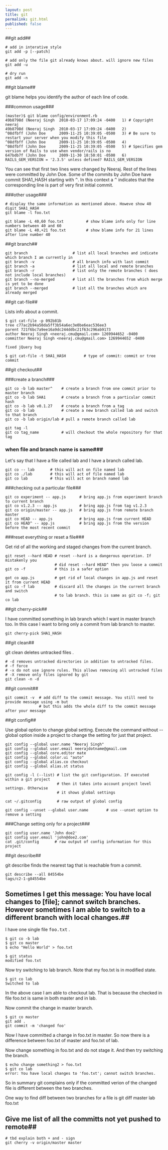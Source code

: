 ```yaml
---
layout: post
title: git
permalink: git.html
published: false
---
```


##git add##

    # add in interative style
    git add -p [--patch]                        

    # add only the file git already knows about. will ignore new files
    git add -u                             

    # dry run
    git add -n                             

##git blame##

git blame helps you identify the author of each line of code.

###common usage###

    (master)$ git blame config/environment.rb 
    49b8798d (Neeraj Singh  2010-03-17 17:09:24 -0400   1) # Copyright neeraj
    49b8798d (Neeraj Singh  2010-03-17 17:09:24 -0400   2) 
    ^08dfbff (John Doe      2009-11-25 10:39:05 -0500   3) # Be sure to restart your server when you modify this file
    ^08dfbff (John Doe      2009-11-25 10:39:05 -0500   4) 
    ^08dfbff (John Doe      2009-11-25 10:39:05 -0500   5) # Specifies gem version of Rails to use when vendor/rails is no
    647bdb7f (John Doe      2009-11-30 18:50:01 -0500   6) RAILS_GEM_VERSION = '2.3.5' unless defined? RAILS_GEM_VERSION

You can see that first two lines were changed by Neeraj. Rest of the lines were committed by John Doe. Some of the commits by John Doe have commit SHA1_HASH starting with <tt>^</tt>. In this context a <tt>^</tt> indicates that the corresponding line is part of very first initial commit.

###other usage###

    # display the same information as mentioned above. Howeve show 40 digit SHA1_HASH
    git blame -l foo.txt                
    
    git blame -L 40,60 foo.txt          # show blame info only for line numbers between 40 and 60
    git blame -L 40,+21 foo.txt         # show blame info for 21 lines after line number 40

##git branch##

    git branch                    # list all local branches and indicate which branch I am currently in
    git branch -v                 # all branch info with last commit
    git branch -a                 # list all local and remote branches
    git branch -r                 # list only the remote branches ( does not include local branches)
    git branch --no-merged        # list all the branches from which merge is yet to be done
    git branch --merged           # list all the branches which are already merged

##git cat-file##

Lists info about a commit.

    $ git cat-file -p 092b81b
    tree c77ac2b94a50da5ff3b54a6ec3e0be6eac536ee3
    parent 721f6bc7a9ee16a9dc244ddbc21f63c296ab9173
    author Neeraj Singh <neeraj.cmu@gmail.com> 1269944652 -0400
    committer Neeraj Singh <neeraj.cmu@gmail.com> 1269944652 -0400

    fixed jQuery bug

    $ git cat-file -t SHA1_HASH        # type of commit: commit or tree
    commit

##git checkout##

###create a branch###

    git co -b lab master^    # create a branch from one commit prior to master branch
    git co -b lab SHA1       # create a branch from a particular commit hash
    git co -b lab v0.1.27    # create a branch from a tag
    git co -b lab            # create a new branch called lab and switch to that branch
    git co -b lab origin/lab # pull a remote branch called lab

    git tag -l
    git co tag_name          # will checkout the whole repository for that tag



### when file and branch name is same###

Let's say that I have a file called lab and I have a branch called lab.

    git co -- lab       # this will act on file named lab
    git co ./lab        # this will act of file named lab
    git co lab          # this will act on branch named lab

###checking out a particular file###

    git co experiment -- app.js      # bring app.js from experiment branch to current branch
    git co v1.2.3 -- app.js          # bring app.js from tag v1.2.3
    git co origin/master -- app.js   # bring app.js from remote branch master
    git co HEAD -- app.js            # bring app.js from current HEAD
    git co HEAD^ -- app.js           # bring app.js from the version before the most recent commit

###reset everything or reset a file###

Get rid of all the working and staged changes from the current branch.

    git reset --hard HEAD # reset --hard is a dangerous operation. If mistakenly you 
                          # did reset --hard HEAD^ then you loose a commit
    git co -f             # this is a safer option 

    got co app.js         # get rid of local changes in app.js and reset it from current HEAD
    git co -f lab         # discard all the changes in the current branch and switch 
                          # to lab branch. this is same as git co -f; git co lab

##git cherry-pick##

I have committed something in lab branch which I want in master branch too. In this case I want to bring only a commit from lab branch to master.

    git cherry-pick SHA1_HASH


##git clean##

git clean deletes untracked files .

    # -d removes untracked directories in addition to untracked files.
    # -f force
    # -x do not use ignore rules. This allows removing all untracked files
    # -X remove only files ignored by git
    git clean -n -d

##git commit##

    git commit -v  # add diff to the commit message. You still need to provide message using -m but
                   # but this adds the whole diff to the commit message after your message


##git config##

Use global option to change global setting. Execute the command without --global option inside a project to change the setting for just that project.

    git config --global user.name "Neeraj Singh"
    git config --global user.email neerajdotname@gmail.com
    git config --global core.editor mate
    git config --global color.ui "auto"
    git config --global alias.co checkout
    git config --global alias.st status

    git config -l (--list) # list the git configuration. If executed within a git project
                           # then it takes into account project level settings. Otherwise
                           # it shows global settings

    cat ~/.gitconfig       # raw output of global config 

    git config --unset --global user.name        # use --unset option to remove a setting

###Change setting only for a project###

    git config user.name 'John doe2'
    git config user.email 'john@doe2.com'
    cat .git/config       # raw output of config information for this project


##git describe##

git describe finds the nearest tag that is reachable from a commit.

    git describe --all 84554be
    tags/c2-1-g84554be



## Sometimes I get this message: You have local changes to [file]; cannot switch branches. However sometimes I am able to switch to a different branch with local changes.##

I have one single file <tt>foo.txt</tt> .

    $ git co -b lab
    $ git co master
    $ echo "Hello World" > foo.txt

    $ git status
    modified foo.txt

Now try switching to lab branch. Note that my foo.txt is in modified state.

    $ git co lab  
    Switched to lab

In the above case I am able to checkout lab. That is because the checked in file foo.txt is same in both master and in lab.

Now commit the change in master branch.

    $ git co master
    git add .
    git commit -m 'changed foo'

Now I have committed a change in foo.txt in master. So now there is a difference between foo.txt of master and foo.txt of lab.

Now change something in foo.txt and do not stage it. And then try switching the branch.

    $ echo change something2 > foo.txt
    $ git co lab
    error: You have local changes to 'foo.txt'; cannot switch branches.

So in summary git complains only if the committed verion of the changed file is different between the two branches. 

One way to find diff between two branches for a file is
    git diff master lab foo.txt




## Give me list of all the committs not yet pushed to remote##

    # tbd explain both + and - sign
    git cherry -v origin/master master


